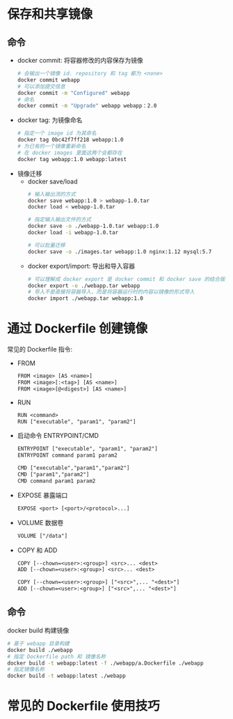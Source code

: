 # 保存和共享镜像

## 命令
- docker commit: 将容器修改的内容保存为镜像
  ```sh
  # 会输出一个镜像 id. repository 和 tag 都为 <none>
  docker commit webapp
  # 可以添加提交信息
  docker commit -m "Configured" webapp
  # 命名
  docker commit -m "Upgrade" webapp webapp：2.0
  ```
- docker tag: 为镜像命名
  ```sh
  # 指定一个 image id 为其命名
  docker tag 0bc42f7ff218 webapp:1.0
  # 为已有的一个镜像重新命名
  # 在 docker images 里面这两个会都存在
  docker tag webapp:1.0 webapp:latest
  ```
- 镜像迁移
  + docker save/load
    ```sh
    # 输入输出流的方式
    docker save webapp:1.0 > webapp-1.0.tar
    docker load < webapp-1.0.tar

    # 指定输入输出文件的方式
    docker save -o ./webapp-1.0.tar webapp:1.0
    docker load -i webapp-1.0.tar

    # 可以批量迁移
    docker save -o ./images.tar webapp:1.0 nginx:1.12 mysql:5.7
    ```
  + docker export/import: 导出和导入容器
    ```sh
    # 可以理解成 docker export 是 docker commit 和 docker save 的结合版
    docker export -o ./webapp.tar webapp
    # 导入不是直接将容器导入，而是将容器运行时的内容以镜像的形式导入
    docker import ./webapp.tar webapp:1.0
    ```
# 通过 Dockerfile 创建镜像

常见的 Dockerfile 指令:

- FROM
  ```txt
  FROM <image> [AS <name>]
  FROM <image>[:<tag>] [AS <name>]
  FROM <image>[@<digest>] [AS <name>]
  ```
- RUN
  ```txt
  RUN <command>
  RUN ["executable", "param1", "param2"]
  ```
- 启动命令 ENTRYPOINT/CMD
  ```txt
  ENTRYPOINT ["executable", "param1", "param2"]
  ENTRYPOINT command param1 param2

  CMD ["executable","param1","param2"]
  CMD ["param1","param2"]
  CMD command param1 param2
  ```
- EXPOSE 暴露端口
  ```txt
  EXPOSE <port> [<port>/<protocol>...]
  ```
- VOLUME 数据卷
  ```txt
  VOLUME ["/data"]
  ```
- COPY 和 ADD
  ```txt
  COPY [--chown=<user>:<group>] <src>... <dest>
  ADD [--chown=<user>:<group>] <src>... <dest>

  COPY [--chown=<user>:<group>] ["<src>",... "<dest>"]
  ADD [--chown=<user>:<group>] ["<src>",... "<dest>"]
  ```
## 命令
docker build 构建镜像
```sh
# 基于 webapp 目录构建
docker build ./webapp
# 指定 Dockerfile path 和 镜像名称
docker build -t webapp:latest -f ./webapp/a.Dockerfile ./webapp
# 指定镜像名称
docker build -t webapp:latest ./webapp
```
# 常见的 Dockerfile 使用技巧
